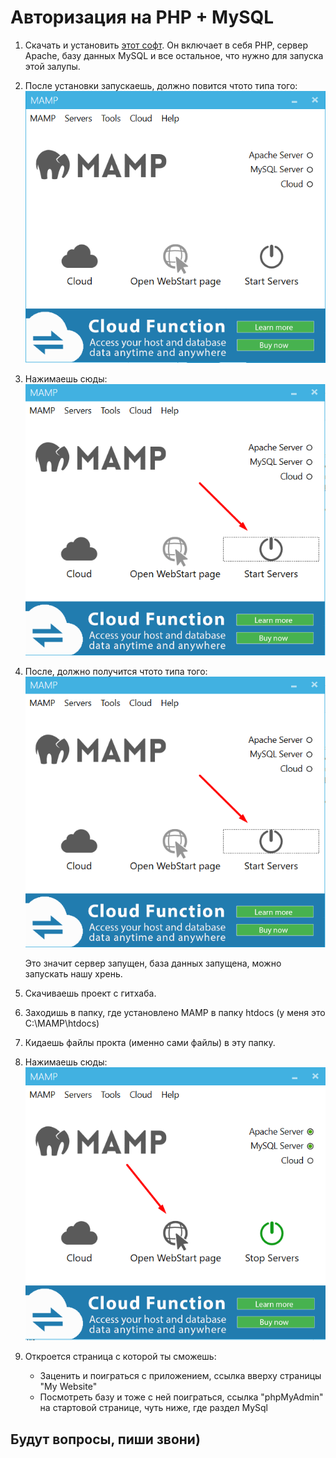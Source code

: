 # Авторизация на PHP + MySQL

1. Скачать и установить [этот софт](https://www.mamp.info/ru/). Он включает в себя PHP, сервер Apache, 
   базу данных MySQL и все остальное, что нужно для запуска этой залупы.
2. После установки запускаешь, должно повится чтото типа того:
   ![](https://github.com/maxmaxkei/romanchik/blob/master/images_for_readme/MAMP.png)
   
3. Нажимаешь сюды: 
   ![](https://github.com/maxmaxkei/romanchik/blob/master/images_for_readme/MAMP_3.png)
   
4. После, должно получится чтото типа того:
   ![](https://github.com/maxmaxkei/romanchik/blob/master/images_for_readme/MAMP_2.png)
   
   Это значит сервер запущен, база данных запущена, можно запускать нашу хрень.
5. Скачиваешь проект с гитхаба.
6. Заходишь в папку, где установлено MAMP в папку htdocs (у меня это C:\MAMP\htdocs)
7. Кидаешь файлы прокта (именно сами файлы) в эту папку.
8. Нажимаешь сюды: 
   ![](https://github.com/maxmaxkei/romanchik/blob/master/images_for_readme/MAMP_4.png)
   
9. Откроется страница с которой ты сможешь:
   - Заценить и поиграться с приложением, ссылка вверху страницы "My Website"
   - Посмотреть базу и тоже с ней поиграться, ссылка "phpMyAdmin" на стартовой странице, чуть ниже, где раздел MySql
   
## Будут вопросы, пиши звони)
